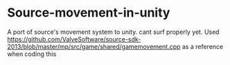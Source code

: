 # Source-movement-in-unity
A port of source's movement system to unity. cant surf properly yet.
Used https://github.com/ValveSoftware/source-sdk-2013/blob/master/mp/src/game/shared/gamemovement.cpp as a reference when coding this
